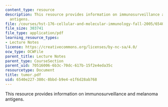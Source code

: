 ```yaml
---
content_type: resource
description: This resource provides information on immunosurveillance and melanoma
  antigens.
file: /courses/hst-176-cellular-and-molecular-immunology-fall-2005/6540e227380c8bbdb9e4e1f6d28ab768_tumor.pdf
file_size: 303741
file_type: application/pdf
learning_resource_types:
- Lecture Notes
license: https://creativecommons.org/licenses/by-nc-sa/4.0/
ocw_type: OCWFile
parent_title: Lecture Notes
parent_type: CourseSection
parent_uid: 70516006-6b3c-70dc-617b-15f2e4eda35c
resourcetype: Document
title: tumor.pdf
uid: 6540e227-380c-8bbd-b9e4-e1f6d28ab768
---
```

This resource provides information on immunosurveillance and melanoma antigens.
